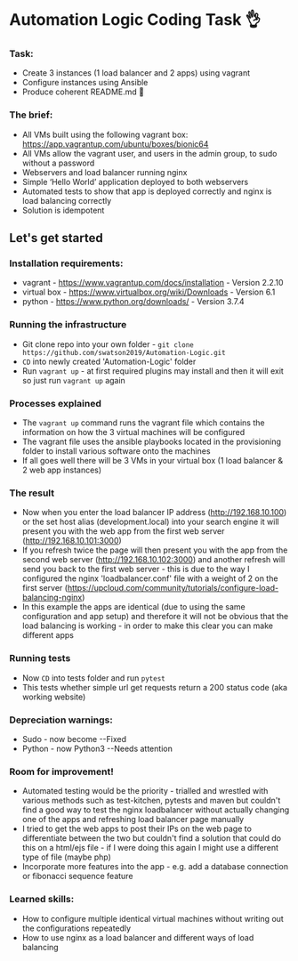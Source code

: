 # Automation Logic Coding Task :ok_hand:

### Task:
- Create 3 instances (1 load balancer and 2 apps) using vagrant
- Configure instances using Ansible
- Produce coherent README.md :eyes:

### The brief:
- All VMs built using the following vagrant box:
https://app.vagrantup.com/ubuntu/boxes/bionic64
- All VMs allow the vagrant user, and users in the admin group, to sudo without a password
- Webservers and load balancer running nginx
- Simple ‘Hello World’ application deployed to both webservers
- Automated tests to show that app is deployed correctly and nginx is load balancing correctly
- Solution is idempotent



## Let's get started

### Installation requirements:
- vagrant - https://www.vagrantup.com/docs/installation - Version 2.2.10
- virtual box - https://www.virtualbox.org/wiki/Downloads - Version 6.1
- python - https://www.python.org/downloads/ - Version 3.7.4

### Running the infrastructure
- Git clone repo into your own folder - ``git clone https://github.com/swatson2019/Automation-Logic.git``
- ``CD`` into newly created 'Automation-Logic' folder
- Run ``vagrant up`` - at first required plugins may install and then it will exit so just run ``vagrant up`` again

### Processes explained
- The ``vagrant up`` command runs the vagrant file which contains the information on how the 3 virtual machines will be configured
- The vagrant file uses the ansible playbooks located in the provisioning folder to install various software onto the machines
- If all goes well there will be 3 VMs in your virtual box (1 load balancer & 2 web app instances)

### The result
- Now when you enter the load balancer IP address (http://192.168.10.100) or the set host alias (development.local) into your search engine it will present you with the web app from the first web server (http://192.168.10.101:3000)
- If you refresh twice the page will then present you with the app from the second web server (http://192.168.10.102:3000) and another refresh will send you back to the first web server - this is due to the way I configured the nginx 'loadbalancer.conf' file with a weight of 2 on the first server (https://upcloud.com/community/tutorials/configure-load-balancing-nginx)
- In this example the apps are identical (due to using the same configuration and app setup) and therefore it will not be obvious that the load balancing is working - in order to make this clear you can make different apps

### Running tests
- Now ``CD`` into tests folder and run ``pytest``
- This tests whether simple url get requests return a 200 status code (aka working website)

### Depreciation warnings:
- Sudo - now become --Fixed
- Python - now Python3 --Needs attention

### Room for improvement!
- Automated testing would be the priority - trialled and wrestled with various methods such as test-kitchen, pytests and maven but couldn't find a good way to test the nginx loadbalancer without actually changing one of the apps and refreshing load balancer page manually
- I tried to get the web apps to post their IPs on the web page to differentiate between the two but couldn't find a solution that could do this on a html/ejs file - if I were doing this again I might use a different type of file (maybe php)
- Incorporate more features into the app - e.g. add a database connection or fibonacci sequence feature

### Learned skills:
- How to configure multiple identical virtual machines without writing out the configurations repeatedly
- How to use nginx as a load balancer and different ways of load balancing
